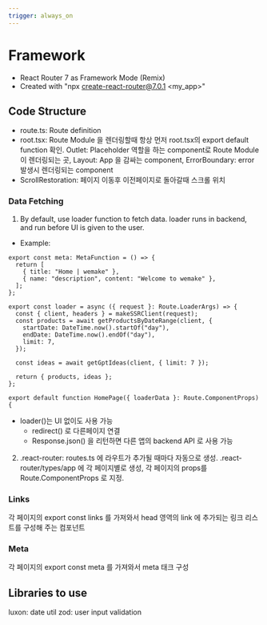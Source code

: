 ```yaml
---
trigger: always_on
---
```


# Framework

- React Router 7 as Framework Mode (Remix)
- Created with "npx create-react-router@7.0.1 <my_app>"

## Code Structure

- route.ts: Route definition
- root.tsx: Route Module 을 렌더링할때 항상 먼저 root.tsx의 export default function 확인. Outlet: Placeholder 역할을 하는 component로 Route Module 이 렌더링되는 곳, Layout: App 을 감싸는 component, ErrorBoundary: error 발생시 렌더링되는 component
- ScrollRestoration: 페이지 이동후 이전페이지로 돌아갈때 스크롤 위치

### Data Fetching

1. By default, use loader function to fetch data. loader runs in backend, and run before UI is given to the user.

- Example:

```
export const meta: MetaFunction = () => {
  return [
    { title: "Home | wemake" },
    { name: "description", content: "Welcome to wemake" },
  ];
};

export const loader = async ({ request }: Route.LoaderArgs) => {
  const { client, headers } = makeSSRClient(request);
  const products = await getProductsByDateRange(client, {
    startDate: DateTime.now().startOf("day"),
    endDate: DateTime.now().endOf("day"),
    limit: 7,
  });

  const ideas = await getGptIdeas(client, { limit: 7 });

  return { products, ideas };
};

export default function HomePage({ loaderData }: Route.ComponentProps) {

```

- loader()는 UI 없이도 사용 가능
  - redirect() 로 다른페이지 연결
  - Response.json() 을 리턴하면 다른 앱의 backend API 로 사용 가능

2. .react-router: routes.ts 에 라우트가 추가될 때마다 자동으로 생성. .react-router/types/app 에 각 페이지별로 생성, 각 페이지의 props를 Route.ComponentProps 로 지정.

### Links

각 페이지의 export const links 를 가져와서 head 영역의 link 에 추가되는 링크 리스트를 구성해 주는 컴포넌트

### Meta

각 페이지의 export const meta 를 가져와서 meta 태크 구성

## Libraries to use

luxon: date util
zod: user input validation
